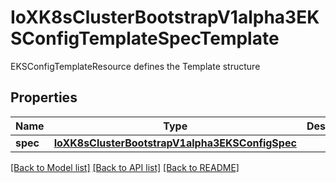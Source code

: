 # IoXK8sClusterBootstrapV1alpha3EKSConfigTemplateSpecTemplate

EKSConfigTemplateResource defines the Template structure
## Properties
Name | Type | Description | Notes
------------ | ------------- | ------------- | -------------
**spec** | [**IoXK8sClusterBootstrapV1alpha3EKSConfigSpec**](IoXK8sClusterBootstrapV1alpha3EKSConfigSpec.md) |  | [optional] 

[[Back to Model list]](../README.md#documentation-for-models) [[Back to API list]](../README.md#documentation-for-api-endpoints) [[Back to README]](../README.md)


